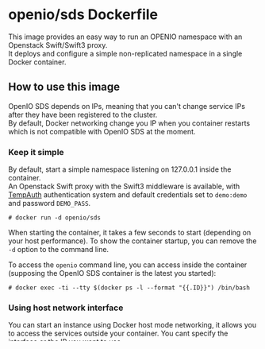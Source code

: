 # openio/sds Dockerfile

This image provides an easy way to run an OPENIO namespace with an Openstack Swift/Swift3 proxy.  
It deploys and configure a simple non-replicated namespace in a single Docker container.

## How to use this image

OpenIO SDS depends on IPs, meaning that you can't change service IPs after they have been registered to the cluster.  
By default, Docker networking change you IP when you container restarts which is not compatible with OpenIO SDS at the moment.  

### Keep it simple

By default, start a simple namespace listening on 127.0.0.1 inside the container.  
An Openstack Swift proxy with the Swift3 middleware is available, with [TempAuth](https://docs.openstack.org/developer/swift/overview_auth.html#tempauth) authentication system and default credentials set to `demo:demo` and password `DEMO_PASS`.  


```console
# docker run -d openio/sds
```

When starting the container, it takes a few seconds to start (depending on your host performance). To show the container startup, you can remove the `-d` option to the command line.

To access the `openio` command line, you can access inside the container (supposing the OpenIO SDS container is the latest you started):

```console
# docker exec -ti --tty $(docker ps -l --format "{{.ID}}") /bin/bash
```


### Using host network interface

You can start an instance using Docker host mode networking, it allows you to access the services outside your container. You cant specify the interface or the IP you want to use.

Setting the interface:
```console
# docker run -e OPENIO_IFDEV=enp0s8 --net=host openio/sds
```

Specifying the IP:
```console
# docker run -e OPENIO_IPADDR=192.168.56.101 --net=host openio/sds
```

Change the Openstack Swift default credentials:  
```console
# docker run -e OPENIO_IFDEV=enp0s8 --net=host -e SWIFT_CREDENTIALS="myproject:myuser:mypassord:.admin" openio/sds
```

Bind the Openstack Swift/Swift3 proxy port to you host:  
```console
# docker run -p 192.168.56.101:6007:6007 openio/sds
```

Setting the default credentials to test Openstack Swift functionnal tests:  
```console
# docker run -p 192.168.56.101:6007:6007 -e SWIFT_CREDENTIALS="admin:admin:admin:.admin .reseller_admin,test2:tester2:testing2:.admin,test5:tester5:testing5:service,test:tester:testing:.admin,test:tester3:testing" openio/sds
```


## Documentation

To test with different object storage clients:
- [OpenIO SDS command line](http://docs.openio.io/user-guide/openiocli.html)
- [Openstack Swift command line (using TempAuth)](http://docs.openio.io/user-guide/swiftcli.html#tempauth)
- [AWS S3 command line](http://docs.openio.io/user-guide/awscli.html)
